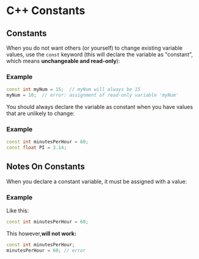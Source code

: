 # C++ Constants
## Constants
When you do not want others (or yourself) to change existing variable values, use the `const` keyword (this will declare the variable as "constant", which means **unchangeable and read-only**):

### Example
````c++
const int myNum = 15;  // myNum will always be 15
myNum = 10;  // error: assignment of read-only variable 'myNum'
````



You should always declare the variable as constant when you have values that are unlikely to change:

### Example
```c++
const int minutesPerHour = 60;
const float PI = 3.14;
```


## Notes On Constants
When you declare a constant variable, it must be assigned with a value:

### Example
Like this:
```c++
const int minutesPerHour = 60;
```
This however,**will not work:**
```c++
const int minutesPerHour;
minutesPerHour = 60; // error
```


